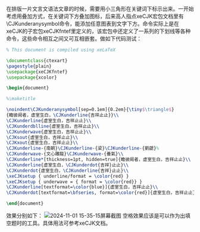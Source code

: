在排版一片文言文语法文章的时候，需要用小三角形在关键词下标示出来。一开始考虑用叠加方式，在关键词下方叠加图标，后来高人指点xeCJK宏包文档里有\CJKunderanysymbol命令，能添加任意图表到文字下方。命令实际上是在xeCJK的子宏包xeCJKfntef里定义的，该宏包中还定义了一系列的下划线等各种命令，这些命令相互之间又可互相嵌套。做如下代码测试：
```latex
% This document is compiled using xeLaTeX

\documentclass{ctexart}
\pagestyle{plain}
\usepackage{xeCJKfntef}
\usepackage{xcolor}

\begin{document}

%\maketitle

\noindent\CJKunderanysymbol[sep=0.1em]{0.2em}{\tiny$\triangle$}
{瞻彼阕者，虚室生白，\CJKunderline{吉祥止止}}\\
\CJKunderline{虚室生白，吉祥止止}\\
\CJKunderdblline{虚室生白，吉祥止止}\\
\CJKunderwave{虚室生白，吉祥止止}\\
\CJKsout{虚室生白，吉祥止止}\\
\CJKxout{虚室生白，吉祥止止}\\
\CJKunderline-{南朝}\CJKunderline-{梁}\CJKunderline-{劉勰}%
\CJKunderwave-{文心雕龍}\CJKunderwave-{養氣}\\
\CJKunderline*[thickness=1pt, hidden=true]{瞻彼阕者，虚室生白，吉祥止止}\\
\CJKunderline{虚室生白，\CJKunderdot{吉祥}止止}\\
\CJKunderdot{虚室生白，\CJKunderline{吉祥}止止}\\
\xeCJKsetup { underline/format = \color{red} }
\xeCJKsetup { underwave = { format = \color{red}} }
\CJKunderline[textformat=\color{blue}]{虚室生白，吉祥止止}\\
\CJKunderdot[textformat=\bfseries, format=\color{red}]{虚室生白，吉祥止止}\\

\end{document}
```
效果分别如下：
![2024-11-01 15-35-15屏幕截图](https://github.com/user-attachments/assets/a9c7abb4-d9e7-4364-a2b6-fcf103563a1a)
空格效果应该是可以作为出填空题时的工具。具体用法可参考xeCJK文档。